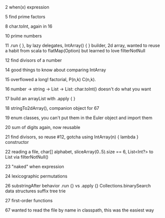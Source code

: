2 when(x) expression

5 find prime factors

8 char.toInt, again in 16

10 prime numbers

11 .run { }, by lazy delegates, IntArray() { } builder, 2d array, wanted to reuse a habit from scala to flatMap(Option) but learned to love filterNotNull

12 find divisors of a number

14 good things to know about comparing IntArray

15 overflowed a long! factorial, P(n,k) C(n,k).

16 number -> string -> List<Char> -> List<Int>: char.toInt() doesn't do what you want

17 build an arrayList with .apply { }

18 stringTo2dArray(), companion object for 67

19 enum classes, you can't put them in the Euler object and import them

20 sum of digits again, now reusable

21 find divisors, so reuse #12, gotcha using IntArray(n) { lambda } constructor

22 reading a file, char[] alphabet, sliceArray(0..5).size == 6, List<Int?> to List<Int> via filterNotNull()

23 "naked" when expression

24 lexicographic permutations

26 substringAfter behavior .run {} vs .apply {} Collections.binarySearch data structures suffix tree trie

27 first-order functions

67 wanted to read the file by name in classpath, this was the easiest way